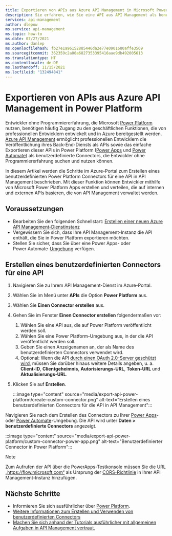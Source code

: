 ```yaml
---
title: Exportieren von APIs aus Azure API Management in Microsoft Power Platform | Microsoft-Dokumentation
description: Sie erfahren, wie Sie eine API aus API Management als benutzerdefinierten Connector für Power Apps und Power Automate in Microsoft Power Platform exportieren.
services: api-management
author: dlepow
ms.service: api-management
ms.topic: how-to
ms.date: 07/27/2021
ms.author: danlep
ms.openlocfilehash: fb27e1a96152885446da2e77e0901680affe3569
ms.sourcegitcommit: 362359c2a00a6827353395416aae9db492005613
ms.translationtype: HT
ms.contentlocale: de-DE
ms.lasthandoff: 11/15/2021
ms.locfileid: "132494841"
---
```

# <a name="export-apis-from-azure-api-management-to-the-power-platform"></a>Exportieren von APIs aus Azure API Management in Power Platform 

Entwickler ohne Programmiererfahrung, die Microsoft [Power Platform](https://powerplatform.microsoft.com) nutzen, benötigen häufig Zugang zu den geschäftlichen Funktionen, die von professionellen Entwicklern entwickelt und in Azure bereitgestellt werden. [Azure API Management](https://aka.ms/apimrocks) ermöglicht professionellen Entwicklern die Veröffentlichung ihres Back-End-Diensts als APIs sowie das einfache Exportieren dieser APIs in Power Platform ([Power Apps](/powerapps/powerapps-overview) und [Power Automate](/power-automate/getting-started)) als benutzerdefinierte Connectors, die Entwickler ohne Programmiererfahrung suchen und nutzen können. 

In diesem Artikel werden die Schritte im Azure-Portal zum Erstellen eines benutzerdefinierten Power Platform Connectors für eine API in API Management beschrieben. Mit dieser Funktion können Entwickler mithilfe von Microsoft Power Platform Apps erstellen und verteilen, die auf internen und externen APIs basieren, die von API Management verwaltet werden.

## <a name="prerequisites"></a>Voraussetzungen

+ Bearbeiten Sie den folgenden Schnellstart: [Erstellen einer neuen Azure API Management-Dienstinstanz](get-started-create-service-instance.md)
+ Vergewissern Sie sich, dass Ihre API Management-Instanz die API enthält, die Sie in Power Platform exportieren möchten.
+ Stellen Sie sicher, dass Sie über eine Power Apps- oder Power Automate-[Umgebung](/powerapps/powerapps-overview#power-apps-for-admins) verfügen. 

## <a name="create-a-custom-connector-to-an-api"></a>Erstellen eines benutzerdefinierten Connectors für eine API

1. Navigieren Sie zu Ihrem API Management-Dienst im Azure-Portal.
1. Wählen Sie im Menü unter **APIs** die Option **Power Platform** aus.
1. Wählen Sie **Einen Connector erstellen** aus.
1. Gehen Sie im Fenster **Einen Connector erstellen** folgendermaßen vor:
    1. Wählen Sie eine API aus, die auf Power Platform veröffentlicht werden soll.
    1. Wählen Sie eine Power Platform-Umgebung aus, in der die API veröffentlicht werden soll. 
    1. Geben Sie einen Anzeigenamen an, der als Name des benutzerdefinierten Connectors verwendet wird.  
    1. Optional: Wenn die API [durch einen OAuth 2.0-Server geschützt wird](api-management-howto-protect-backend-with-aad.md), müssen Sie darüber hinaus weitere Details angeben, u. a. **Client-ID**, **Clientgeheimnis**, **Autorisierungs-URL**, **Token-URL** und **Aktualisierungs-URL**.  
1. Klicken Sie auf **Erstellen**. 

    :::image type="content" source="media/export-api-power-platform/create-custom-connector.png" alt-text="Erstellen eines benutzerdefinierten Connectors für die API in API Management":::

Navigieren Sie nach dem Erstellen des Connectors zu Ihrer [Power Apps](https://make.powerapps.com)- oder [Power Automate](https://flow.microsoft.com)-Umgebung. Die API wird unter **Daten > benutzerdefinierte Connectors** angezeigt.

:::image type="content" source="media/export-api-power-platform/custom-connector-power-app.png" alt-text="Benutzerdefinierter Connector in Power Platform":::

> [!NOTE]
> Zum Aufrufen der API über die PowerApps-Testkonsole müssen Sie die URL „https://flow.microsoft.com“ als Ursprung der [CORS-Richtlinie](api-management-cross-domain-policies.md#CORS) in Ihrer API Management-Instanz hinzufügen.

## <a name="next-steps"></a>Nächste Schritte

* Informieren Sie sich ausführlicher über [Power Platform](https://powerplatform.microsoft.com/).
* [Weitere Informationen zum Erstellen und Verwenden von benutzerdefinierten Connectors](/connectors/custom-connectors/)
* [Machen Sie sich anhand der Tutorials ausführlicher mit allgemeinen Aufgaben in API Management vertraut.](./import-and-publish.md)
